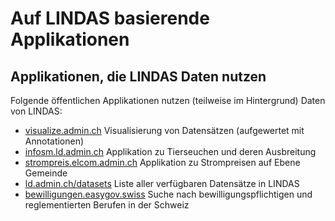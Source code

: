 # Auf LINDAS basierende Applikationen

## Applikationen, die LINDAS Daten nutzen

Folgende öffentlichen Applikationen nutzen (teilweise im Hintergrund) Daten von LINDAS:

* [visualize.admin.ch](https://visualize.admin.ch/) Visualisierung von Datensätzen (aufgewertet mit Annotationen)
* [infosm.ld.admin.ch](https://www.infosm.blv.admin.ch/) Applikation zu Tierseuchen und deren Ausbreitung
* [strompreis.elcom.admin.ch](https://www.strompreis.elcom.admin.ch/) Applikation zu Strompreisen auf Ebene Gemeinde
* [ld.admin.ch/datasets](https://ld.admin.ch/datasets/) Liste aller verfügbaren Datensätze in LINDAS
* [bewilligungen.easygov.swiss](https://bewilligungen.easygov.swiss/) Suche nach bewilligungspflichtigen und reglementierten Berufen in der Schweiz
